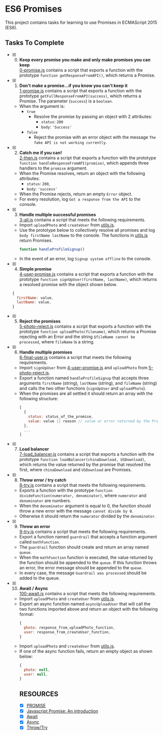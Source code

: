 # ES6 Promises

This project contains tasks for learning to use Promises in ECMAScript 2015 (ES6).

## Tasks To Complete

+ [x] 0. **Keep every promise you make and only make promises you can keep**<br/>[0-promise.js](0-promise.js) contains a script that exports a function with the prototype `function getResponseFromAPI()`, which returns a Promise.

+ [x] 1. **Don't make a promise...if you know you can't keep it**<br/>[1-promise.js](1-promise.js) contains a script that exports a function with the prototype `getFullResponseFromAPI(success)`, which returns a Promise. The parameter (`success`) is a `boolean`.
    + When the argument is:
        + `true`
            + Resolve the promise by passing an object with 2 attributes:
                + `status`: `200`
                + `body`: `'Success'`
        + `false`
            + Reject the promise with an error object with the message `The fake API is not working currently`.

+ [x] 2. **Catch me if you can!**<br/>[2-then.js](2-then.js) contains a script that exports a function with the prototype `function handleResponseFromAPI(promise)`, which appends three handlers to the `promise` argument.
    + When the Promise resolves, return an object with the following attributes:
        + `status`: `200`,
        + `body`: `'success'`
    + When the Promise rejects, return an empty `Error` object.
    + For every resolution, log `Got a response from the API` to the console.

+ [x] 3. **Handle multiple successful promises**<br/>[3-all.js](3-all.js) contains a script that meets the following requirements.
    + Import `uploadPhoto` and `createUser` from [utils.js](utils.js).
    + Use the prototype below to collectively resolve all promises and log `body firstName lastName` to the console. The functions in [utils.js](utils.js) return Promises.
      ```js
      function handleProfileSignup()
      ```
    + In the event of an error, log `Signup system offline` to the console.

+ [x] 4. **Simple promise**<br/>[4-user-promise.js](4-user-promise.js) contains a script that exports a function with the prototype `function signUpUser(firstName, lastName)`, which returns a resolved promise with the object shown below.
  ```js
  {
    firstName: value,
    lastName: value,
  }
  ```

+ [x] 5. **Reject the promises**<br/>[5-photo-reject.js](5-photo-reject.js) contains a script that exports a function with the prototype `function uploadPhoto(filename)`, which returns a Promise rejecting with an Error and the string `$fileName cannot be processed`, where `fileName` is a string.

+ [x] 6. **Handle multiple promises**<br/>[6-final-user.js](6-final-user.js) contains a script that meets the following requirements.
    + Import `signUpUser` from [4-user-promise.js](4-user-promise.js) and `uploadPhoto` from [5-photo-reject.js](5-photo-reject.js).
    + Export a function named `handleProfileSignup` that accepts three arguments `firstName` (string), `lastName` (string), and `fileName` (string) and calls the two other functions (`signUpUser` and `uploadPhoto`).
    + When the promises are all settled it should return an array with the following structure:
      ```js
      [
        {
          status: status_of_the_promise,
          value: value || reason // value or error returned by the Promise
        },
        ...
      ]
      ```

+ [x] 7. **Load balancer**<br/>[7-load_balancer.js](7-load_balancer.js) contains a script that exports a function with the prototype `function loadBalancer(chinaDownload, USDownload)`, which returns the value returned by the promise that resolved the first, where `chinaDownload` and `USDownload` are Promises.

+ [x] 8. **Throw error / try catch**<br/>[8-try.js](8-try.js) contains a script that meets the following requirements.
    + Exports a function with the prototype `function divideFunction(numerator, denominator)`, where `numerator` and `denominator` are numbers.
    + When the `denominator` argument is equal to 0, the function should throw a new error with the message `cannot divide by 0`.
    + Otherwise it should return the `numerator` divided by the `denominator`.

+ [x] 9. **Throw an error**<br/>[9-try.js](9-try.js) contains a script that meets the following requirements.
    + Export a function named `guardrail` that accepts a function argument called `mathFunction`.
    + The `guardrail` function should create and return an array named `queue`.
    + When the `mathFunction` function is executed, the value returned by the function should be appended to the `queue`. If this function throws an error, the error message should be appended to the `queue`.
    + In every case, the message `Guardrail was processed` should be added to the queue.

+ [x] 10. **Await / Async**<br/>[100-await.js](100-await.js) contains a script that meets the following requirements.
    + Import `uploadPhoto` and `createUser` from [utils.js](utils.js).
    + Export an async function named `asyncUploadUser` that will call the two functions imported above and return an object with the following format:
      ```js
      {
        photo: response_from_uploadPhoto_function,
        user: response_from_createUser_function,
      }
      ```
    + Import `uploadPhoto` and `createUser` from [utils.js](utils.js).
    + If one of the async function fails, return an empty object as shown below:
      ```js
      {
        photo: null,
        user: null,
      }
      ```
      ## RESOURCES
        + [x] [PROMISE](https://intranet.alxswe.com/rltoken/j_0FTFbkTg42JMcAbNPOVQ)
        + [x] [Javascript Promise: An introduction](https://intranet.alxswe.com/rltoken/2Q2LzNFokcUwpA2u3FKG6Q)
        + [x] [Await](https://intranet.alxswe.com/rltoken/UXb3S2PMBe-SLJ55isMcow)
        + [x] [Async](https://intranet.alxswe.com/rltoken/_K0C7pgEjwaIzU9RpwCb8g)
        + [x] [Throw/Try](https://intranet.alxswe.com/rltoken/UTjDgvKk5l892Xslh0vqcQ)